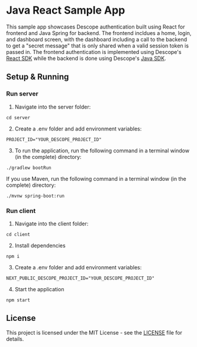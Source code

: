 # Java React Sample App 

This sample app showcases Descope authentication built using React for frontend and Java Spring for backend. The frontend incldues a home, login, and dashboard screen, with the dashboard including a call to the backend to get a "secret message" that is only shared when a valid session token is passed in. The frontend authentication is implemented using Descope's [React SDK](https://github.com/descope/react-sdk) while the backend is done using Descope's [Java SDK](https://github.com/descope/descope-java).

## Setup & Running

### Run server

1. Navigate into the server folder:
```
cd server
```

2. Create a .env folder and add environment variables:
```
PROJECT_ID="YOUR_DESCOPE_PROJECT_ID"
```


3. To run the application, run the following command in a terminal window (in the complete) directory:

```
./gradlew bootRun
```

If you use Maven, run the following command in a terminal window (in the complete) directory:

```
./mvnw spring-boot:run
```


### Run client

1. Navigate into the client folder:
```
cd client
```

2. Install dependencies
```
npm i
```

3. Create a .env folder and add environment variables:
```
NEXT_PUBLIC_DESCOPE_PROJECT_ID="YOUR_DESCOPE_PROJECT_ID"
```

4. Start the application
```
npm start
```


## License

This project is licensed under the MIT License - see the [LICENSE](LICENSE) file for details.
